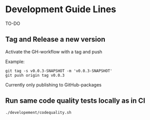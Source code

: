 # Development Guide Lines

TO-DO

## Tag and Release a new version

Activate the GH-workflow with a tag and push

Example:

```shell
git tag -s v0.0.3-SNAPSHOT -m 'v0.0.3-SNAPSHOT'
git push origin tag v0.0.3
```

Currently only publishing to GitHub-packages

## Run same code quality tests locally as in CI

```shell
./developement/codequality.sh
```
